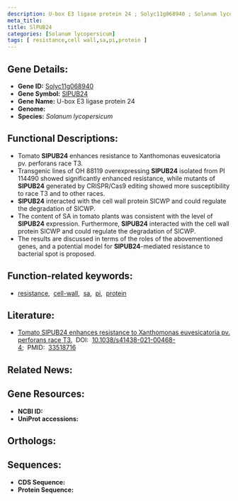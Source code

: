 ```yaml
---
description: U-box E3 ligase protein 24 ; Solyc11g068940 ; Solanum lycopersicum
meta_title:
title: SlPUB24
categories: [Solanum lycopersicum]
tags: [ resistance,cell wall,sa,pi,protein ]
---
```


## Gene Details:
- **Gene ID:** [Solyc11g068940]()
- **Gene Symbol:** <u>SlPUB24</u>
- **Gene Name:** U-box E3 ligase protein 24
- **Genome:** []()
- **Species:** *Solanum lycopersicum*

## Functional Descriptions:
   - Tomato **SlPUB24** enhances resistance to Xanthomonas euvesicatoria pv. perforans race T3.
   - Transgenic lines of OH 88119 overexpressing **SlPUB24** isolated from PI 114490 showed significantly enhanced resistance, while mutants of **SlPUB24** generated by CRISPR/Cas9 editing showed more susceptibility to race T3 and to other races.
   - **SlPUB24** interacted with the cell wall protein SlCWP and could regulate the degradation of SlCWP.
   - The content of SA in tomato plants was consistent with the level of **SlPUB24** expression. Furthermore, **SlPUB24** interacted with the cell wall protein SlCWP and could regulate the degradation of SlCWP.
   - The results are discussed in terms of the roles of the abovementioned genes, and a potential model for **SlPUB24**-mediated resistance to bacterial spot is proposed.

## Function-related keywords:
   - [resistance](/tags/resistance/),&nbsp;&nbsp;[cell-wall](/tags/cell-wall/),&nbsp;&nbsp;[sa](/tags/sa/),&nbsp;&nbsp;[pi](/tags/pi/),&nbsp;&nbsp;[protein](/tags/protein/)

## Literature:
   - [Tomato SlPUB24 enhances resistance to Xanthomonas euvesicatoria pv. perforans race T3.](https://doi.org/10.1038/s41438-021-00468-4)&nbsp;&nbsp;DOI:&nbsp;&nbsp;[10.1038/s41438-021-00468-4](https://doi.org/10.1038/s41438-021-00468-4);&nbsp;&nbsp;PMID:&nbsp;&nbsp;[33518716](https://pubmed.ncbi.nlm.nih.gov/33518716/)

## Related News:

## Gene Resources:
- **NCBI ID:**  [](https://www.ncbi.nlm.nih.gov/gene/?term=)
- **UniProt accessions:**  [](https://www.uniprot.org/uniprotkb//entry)

## Orthologs:

## Sequences:
- **CDS Sequence:**
- **Protein Sequence:**
